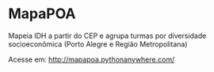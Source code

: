 # MapaPOA
Mapeia IDH a partir do CEP e agrupa turmas por diversidade socioeconômica (Porto Alegre e Região Metropolitana)

Acesse em: http://mapapoa.pythonanywhere.com/
